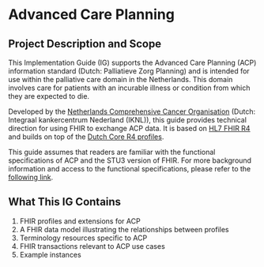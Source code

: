 # Advanced Care Planning

## Project Description and Scope
This Implementation Guide (IG) supports the Advanced Care Planning (ACP) information standard 
(Dutch: Palliatieve Zorg Planning) and is intended for use within the palliative care domain 
in the Netherlands. This domain involves care for patients with an incurable illness or 
condition from which they are expected to die.

Developed by the <a href="https://iknl.nl/en">Netherlands Comprehensive Cancer Organisation</a> (Dutch: Integraal kankercentrum Nederland (IKNL)), this guide provides technical direction for using FHIR to exchange ACP data. It is based on <a href="http://hl7.org/fhir/R4/index.html">HL7 FHIR R4</a> and builds on top of the <a href="https://simplifier.net/packages/nictiz.fhir.nl.r4.nl-core">Dutch Core R4 profiles</a>. 

This guide assumes that readers are familiar with the functional specifications of ACP and the STU3 version of FHIR. For more background information and access to the functional specifications, please refer to the <a href="https://example.com">following link</a>.

## What This IG Contains
 
1. FHIR profiles and extensions for ACP
2. A FHIR data model illustrating the relationships between profiles
3. Terminology resources specific to ACP
4. FHIR transactions relevant to ACP use cases
5. Example instances